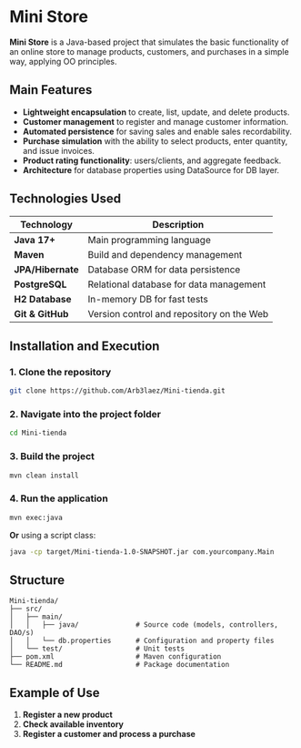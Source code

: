 # Mini Store 

**Mini Store** is a Java-based project that simulates the basic functionality of an online store to manage products, customers, and purchases in a simple way, applying OO principles.

## Main Features

- **Lightweight encapsulation** to create, list, update, and delete products.
- **Customer management** to register and manage customer information.
- **Automated persistence** for saving sales and enable sales recordability.
- **Purchase simulation** with the ability to select products, enter quantity, and issue invoices.
- **Product rating functionality**: users/clients, and aggregate feedback.
- **Architecture** for database properties using DataSource for DB layer.

## Technologies Used

| Technology | Description |
|------------|-------------|
| **Java 17+** | Main programming language |
| **Maven** | Build and dependency management |
| **JPA/Hibernate** | Database ORM for data persistence |
| **PostgreSQL** | Relational database for data management |
| **H2 Database** | In-memory DB for fast tests |
| **Git & GitHub** | Version control and repository on the Web |

## Installation and Execution

### 1. Clone the repository

```bash
git clone https://github.com/Arb3laez/Mini-tienda.git
```

### 2. Navigate into the project folder

```bash
cd Mini-tienda
```

### 3. Build the project

```bash
mvn clean install
```

### 4. Run the application

```bash
mvn exec:java      

```

**Or** using a script class:

```bash
java -cp target/Mini-tienda-1.0-SNAPSHOT.jar com.yourcompany.Main
```

##  Structure

```
Mini-tienda/
├── src/
│   ├── main/
│   │   ├── java/              # Source code (models, controllers, DAO/s)
│   │   └── db.properties      # Configuration and property files
│   └── test/                  # Unit tests
├── pom.xml                    # Maven configuration
└── README.md                  # Package documentation
```

## Example of Use

1. **Register a new product**
2. **Check available inventory**
3. **Register a customer and process a purchase**


